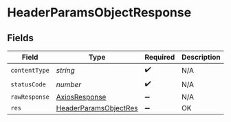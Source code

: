 # HeaderParamsObjectResponse


## Fields

| Field                                                                     | Type                                                                      | Required                                                                  | Description                                                               |
| ------------------------------------------------------------------------- | ------------------------------------------------------------------------- | ------------------------------------------------------------------------- | ------------------------------------------------------------------------- |
| `contentType`                                                             | *string*                                                                  | :heavy_check_mark:                                                        | N/A                                                                       |
| `statusCode`                                                              | *number*                                                                  | :heavy_check_mark:                                                        | N/A                                                                       |
| `rawResponse`                                                             | [AxiosResponse](https://axios-http.com/docs/res_schema)                   | :heavy_minus_sign:                                                        | N/A                                                                       |
| `res`                                                                     | [HeaderParamsObjectRes](../../models/operations/headerparamsobjectres.md) | :heavy_minus_sign:                                                        | OK                                                                        |
